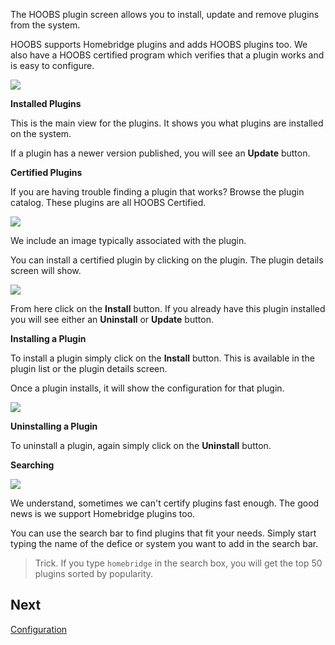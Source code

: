 The HOOBS plugin screen allows you to install, update and remove plugins from the system.

HOOBS supports Homebridge plugins and adds HOOBS plugins too. We also have a HOOBS certified program which verifies that a plugin works and is easy to configure.

![](https://raw.githubusercontent.com/hoobs-org/HOOBS/master/docs/plugins/installed.png)

**Installed Plugins**

This is the main view for the plugins. It shows you what plugins are installed on the system.

If a plugin has a newer version published, you will see an **Update** button.

**Certified Plugins**

If you are having trouble finding a plugin that works? Browse the plugin catalog. These plugins are all HOOBS Certified.

![](https://raw.githubusercontent.com/hoobs-org/HOOBS/master/docs/plugins/certified.png)

We include an image typically associated with the plugin.

You can install a certified plugin by clicking on the plugin. The plugin details screen will show.

![](https://raw.githubusercontent.com/hoobs-org/HOOBS/master/docs/plugins/details.png)

From here click on the **Install** button. If you already have this plugin installed you will see either an **Uninstall** or **Update** button.

**Installing a Plugin**

To install a plugin simply click on the **Install** button. This is available in the plugin list or the plugin details screen.

Once a plugin installs, it will show the configuration for that plugin.

![](https://raw.githubusercontent.com/hoobs-org/HOOBS/master/docs/config/defined-accessory.png)

**Uninstalling a Plugin**

To uninstall a plugin, again simply click on the **Uninstall** button.

**Searching**

![](https://raw.githubusercontent.com/hoobs-org/HOOBS/master/docs/plugins/search.png)

We understand, sometimes we can't certify plugins fast enough. The good news is we support Homebridge plugins too.

You can use the search bar to find plugins that fit your needs. Simply start typing the name of the defice or system you want to add in the search bar.

> Trick. If you type `homebridge` in the search box, you will get the top 50 plugins sorted by popularity.

## Next
[Configuration](5e76450ae87d1e02b6c19d43)
